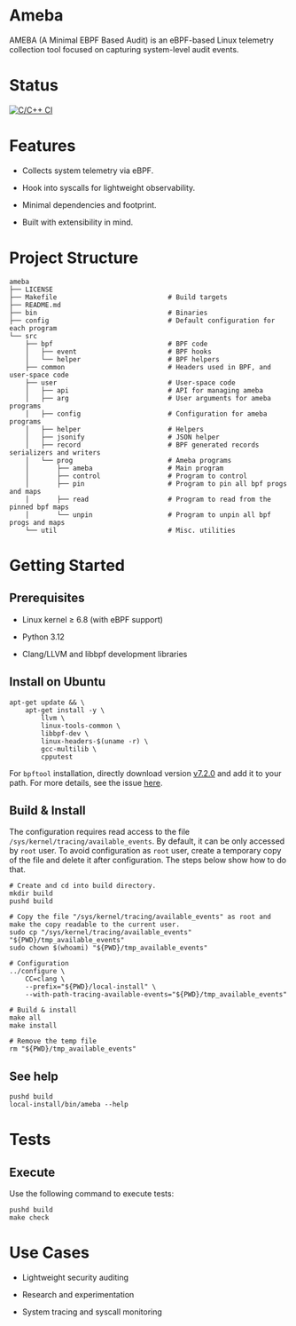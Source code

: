# Ameba
AMEBA (A Minimal EBPF Based Audit) is an eBPF-based Linux telemetry collection tool focused on capturing system-level audit events.

# Status
[![C/C++ CI](https://github.com/ixfrg/ameba/actions/workflows/c-cpp.yml/badge.svg?branch=main)](https://github.com/ixfrg/ameba/actions/workflows/c-cpp.yml)

# Features
* Collects system telemetry via eBPF.

* Hook into syscalls for lightweight observability.

* Minimal dependencies and footprint.

* Built with extensibility in mind.


# Project Structure
```
ameba
├── LICENSE
├── Makefile                            # Build targets
├── README.md
├── bin                                 # Binaries
├── config                              # Default configuration for each program
└── src
    ├── bpf                             # BPF code
    │   ├── event                       # BPF hooks
    │   └── helper                      # BPF helpers
    ├── common                          # Headers used in BPF, and user-space code
    ├── user                            # User-space code
    │   ├── api                         # API for managing ameba
    │   ├── arg                         # User arguments for ameba programs
    │   ├── config                      # Configuration for ameba programs
    │   ├── helper                      # Helpers
    │   ├── jsonify                     # JSON helper
    │   ├── record                      # BPF generated records serializers and writers
    │   └── prog                        # Ameba programs
    │       ├── ameba                   # Main program
    │       ├── control                 # Program to control
    │       ├── pin                     # Program to pin all bpf progs and maps
    │       ├── read                    # Program to read from the pinned bpf maps
    │       └── unpin                   # Program to unpin all bpf progs and maps
    └── util                            # Misc. utilities
```

# Getting Started

## Prerequisites

* Linux kernel ≥ 6.8 (with eBPF support)

* Python 3.12

* Clang/LLVM and libbpf development libraries

## Install on Ubuntu

```
apt-get update && \
    apt-get install -y \
        llvm \
        linux-tools-common \
        libbpf-dev \
        linux-headers-$(uname -r) \
        gcc-multilib \
        cpputest
```

For `bpftool` installation, directly download version [v7.2.0](https://github.com/libbpf/bpftool/releases/tag/v7.2.0) and add it to your path. For more details, see the issue [here](https://github.com/xdp-project/xdp-tutorial/issues/368).

## Build & Install

The configuration requires read access to the file `/sys/kernel/tracing/available_events`. By default, it can be only accessed by `root` user. To avoid configuration as `root` user, create a temporary copy of the file and delete it after configuration. The steps below show how to do that.

```
# Create and cd into build directory.
mkdir build
pushd build

# Copy the file "/sys/kernel/tracing/available_events" as root and make the copy readable to the current user.
sudo cp "/sys/kernel/tracing/available_events" "${PWD}/tmp_available_events"
sudo chown $(whoami) "${PWD}/tmp_available_events"

# Configuration
../configure \
    CC=clang \
    --prefix="${PWD}/local-install" \
    --with-path-tracing-available-events="${PWD}/tmp_available_events"

# Build & install
make all
make install

# Remove the temp file
rm "${PWD}/tmp_available_events"
```

## See help

```
pushd build
local-install/bin/ameba --help
```

# Tests

## Execute

Use the following command to execute tests:
```
pushd build
make check
```

# Use Cases

* Lightweight security auditing

* Research and experimentation

* System tracing and syscall monitoring